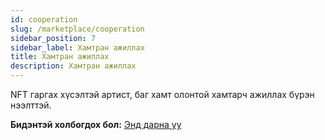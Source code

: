 ```yaml
---
id: cooperation
slug: /marketplace/cooperation
sidebar_position: 7
sidebar_label: Хамтран ажиллах
title: Хамтран ажиллах
description: Хамтран ажиллах
---
```


NFT гаргах хүсэлтэй артист, баг хамт олонтой хамтарч ажиллах бүрэн нээлттэй.

**Бидэнтэй холбогдох бол:** [Энд дарна уу](https://www.nft.octagon.mn/contact)